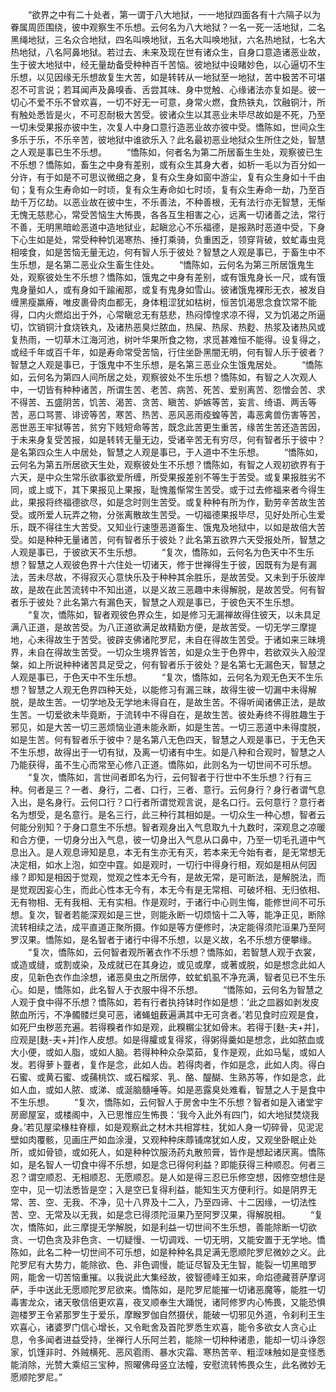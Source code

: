 <!-- { "loadSidebar": true } -->
　　“欲界之中有二十处者，第一谓于八大地狱，一一地狱四面各有十六隔子以为眷属周匝围绕，彼中观察生不乐想。云何名为八大地狱？一名一死一活地狱，二名黑绳地狱，三名众合地狱，四名叫唤地狱，五名大叫唤地狱，六名热地狱，七名大热地狱，八名阿鼻地狱。若过去、未来及现在世有诸众生，自身口意造诸恶业故，生于彼大地狱中，经无量劫备受种种百千苦恼。彼地狱中设睹妙色，以心逼切不生乐想，以见因缘无乐想故复生大苦，如是转转从一地狱至一地狱，苦中极苦不可堪忍不可言说；若耳闻声及鼻嗅香、舌尝其味、身中觉触、心缘诸法亦复如是。彼一切心不爱不乐不曾欢喜，一切不好无一可意，身常火燃，食热铁丸，饮融铜汁，所有触处悉皆是火，不可忍耐极大苦受。彼诸众生以其恶业未毕尽故如是不死，乃至一切未受果报亦彼中生，次复人中身口意行造恶业故亦彼中受。憍陈如，世间众生多乐于乐，不乐辛苦，彼地狱中谁欲乐入？此名最初恶业地狱众生所住之处，智慧之人观是事已生不乐想。
　　“憍陈如，何者名为第二所居畜生生处，观察彼已生不乐想？憍陈如，畜生之中身有差别，或有众生其身大者，如析一毛以为百分如一分许，有于如是不可思议微细之身，复有众生身如窗中游尘，复有众生身如十千由旬；复有众生寿命如一时顷，复有众生寿命如七时顷，复有众生寿命一劫，乃至百劫千万亿劫。以恶业故在彼中生，不乐善法，不种善根，无有法行亦无智慧，无惭无愧无慈悲心，常受苦恼生大怖畏，各各互生相害之心，远离一切诸善之法，常行不善，无明黑暗崄恶道中造地狱业，起瞋忿心不乐福德，是报熟时恶道中受，下身下心生如是处，常受种种饥渴寒热、捶打乘骑，负重困乏，领穿背破，蚊虻毒虫竞相唼食，如是苦恼无量无边，何有智人乐于彼处？智慧之人观是事已，于畜生中不生乐想，是名第二恶业众生畜生住处。
　　“憍陈如，云何名为第三所居饿鬼生处，观察彼处生不乐想？憍陈如，饿鬼之中身有差别，或有饿鬼身长一尺，或有饿鬼身量如人，或有身如千踰阇那，或复有鬼身如雪山。彼诸饿鬼裸形无衣，被发自缠黑瘦羸瘠，唯皮裹骨肉血都无，身体粗涩犹如枯树，恒苦饥渴思念食饮常不能得，口内火燃焰出于外，心常瞋忿无有慈悲，热闷慞惶求凉不得，又为饥渴之所逼切，饮销铜汁食烧铁丸，及诸热恶臭烂脓血，热屎、热尿、热麨、热浆及诸热风或复热雨，一切草木江海河池，树叶华果所食之物，求觅甚难恒不能得。设复得之，或经千年或百千年，如是寿命常受苦恼，行住坐卧黑闇无明，何有智人乐于彼者？智慧之人观是事已，于饿鬼中不生乐想，是名第三恶业众生饿鬼居处。
　　“憍陈如，云何名为第四人间所居之处，观察彼处不生乐想？憍陈如，有智之人次观人中，一切皆有种种诸苦，所谓生苦、老苦、病苦、死苦、爱别离苦、怨憎会苦、求不得苦、五盛阴苦，饥苦、渴苦、贪苦、瞋苦、妒嫉等苦，妄言、绮语、两舌等苦，恶口骂詈、诽谤等苦，寒苦、热苦、恶风恶雨疫蝗等苦，毒恶禽兽伤害等苦，恶世恶王牢狱等苦，贫穷下贱短命等苦，既念此苦更生重苦，缘苦生苦还造苦因，于未来身复受苦报，如是转转无量无边，受诸辛苦无有穷尽，何有智者乐于彼中？是名第四众生人中居处，智慧之人观是事已，于人道中不生乐想。
　　“憍陈如，云何名为第五所居欲天生处，观察彼处生不乐想？憍陈如，有智之人观初欲界有于六天，是中众生常乐欲事欲爱所缠，所受果报差别不等生于苦受。或复果报胜劣不同，或上或下，其下果报见上果报，耻愧羞惭常生苦受。或于过去修福来者今得生此，果报将终福德欲尽，如是念时则生苦受。或复种种有所为作，勤劳辛苦故生苦受。或所爱人玩弄之物，分张离散故生苦受。一切福德果报毕尽，见好处所心生爱乐，既不得往生大苦受。又知业行速堕恶道畜生、饿鬼及地狱中，以如是故倍大苦受。如是种种无量诸苦，何有智者乐于彼处？此名第五欲界六天受报处所，智慧之人观是事已，于彼欲天不生乐想。
　　“复次，憍陈如，云何名为色天中不生乐想？智慧之人观彼色界十六住处一切诸天，修于世禅得生于彼，因既有为是有漏法，苦未尽故，不得寂灭心意快乐及于种种其余胜乐，是故苦受。又未到于乐彼岸故，是故在此苦流转中不知出道，以是义故三恶趣中未得解脱，是故苦受。何有智者乐于彼处？此名第六有漏色天，智慧之人观是事已，于彼色天不生乐想。
　　“复次，憍陈如，智者观彼色界众生，如是修习无漏禅故得住彼天，以未具足满八正道，是故苦受。为八正道欲满足故精勤方便，是故苦受。一切无学三摩提地，心未得故生于苦受。彼辟支佛诸陀罗尼，未自在得故生苦受。于诸如来三昧境界，未自在得故生苦受。一切众生境界皆苦，如是众生于色界中，若欲双头入般涅槃，如上所说种种诸苦具足受之，何有智者乐于彼处？是名第七无漏色天，智慧之人观是事已，于色天中不生乐想。
　　“复次，憍陈如，云何名为观无色天不生乐想？智慧之人观无色界四种天处，以能修习有漏三昧，故得生彼一切漏中未得解脱，是故生苦。一切学地及无学地未得自在，是故生苦。不得听闻诸佛正法，是故生苦。一切爱欲未毕竟断，于流转中不得自在，是故生苦。彼处寿终不得胜趣生于邪见，如是大苦一切三恶烦恼业道未能永断，如是生苦。一切三恶道中未得度脱，如是生苦。何有智者乐于彼中？是名第八无色四天，智慧之人观是事已，于无色天不生乐想，故得出于一切有狱，及离一切诸有中生。如是八种和合观时，智慧之人乃能获得，虽不生心而常至心修八正道。憍陈如，此则名为一切世间不可乐想。
　　“复次，憍陈如，言世间者即名为行，云何智者于行世中不生乐想？行有三种。何者是三？一者、身行，二者、口行，三者、意行。云何身行？身行者谓气息入出，是名身行。云何口行？口行者所谓觉观言说，是名口行。云何意行？意行者名为想受，是名意行。是名三行，此三种行其相如是。一切众生一种心想，智者云何能分别知？于身口意生不乐想。智者观身出入气息取九十九数时，深观息之凉暖和合方便，一切身分出入气息，彼一切身出入气息从口鼻中，乃至一切毛孔道中气息出入。是人观息谛知是息，本无有生亦无有灭，若本来无今始有者，是无常想无决定相，如水上泡，如空中霆。如是观时，一切行中得身行相，观如是相从何因缘？即知是相因于觉观，觉观之性本无今有，是故无常，是可断法，是解脱法，而是觉观因妄心生，而此心性本无今有，本无今有是无常相、可破坏相、无归依相、无有物相、无有我相、无有实相。作是观时，于诸行中心则生悔，能修世间不可乐想。复次，智者若能深观如是三世，则能永断一切烦恼十二入等，能净正见，断除流转相续之法，成平直道正聚所摄。作如是等方便修时，决定能得须陀洹果乃至阿罗汉果。憍陈如，是名智者于诸行中得不乐想，以是义故，名不乐想方便攀缘。
　　“复次，憍陈如，云何智者观所著衣作不乐想？憍陈如，若智慧人观于衣裳，或造或缝，或割或染，及成就已在其身边，或见或摩，或著或脱，如是想念此如人皮，见新色衣作血涂想，诸恶臭虫之所居停，蚊虻虮虱不净充满，智者见已不生乐心。如是，憍陈如，此名智人于衣服中得不乐想。
　　“憍陈如，云何名为智慧之人观于食中得不乐想？憍陈如，若有行者执持钵时作如是想：‘此之皿器如剥发皮脓血所污，不净髑髅烂臭可恶，诸蝇蛆薮遍满其中无可贪者。’若见食时应观是食，如死尸虫秽恶充遍。若得糗者作如是观，此糗糏尘犹如骨末。若得于[麩-夫+并]，应观是[麩-夫+并]作人皮想。如是得臛或复得浆，得粥得羹如是想念，此如脓血或大小便，或如人脂，或如人脑。若得种种众杂菜茹，复作是观，此如马髦，或如人发。若得萝卜虀者，复作是念，此如人齿。若得肉者，作如是念，此如人肉。得白石蜜、或黄石蜜、或蒱桃饮、或石榴浆、乳、酪、醍醐、生熟苏等，作如是念，此如人血，或如人脓、或涕、或涎脑髓唾等。如是恶露臭处难看，智慧之人于是食中不生乐想。
　　“复次，憍陈如，云何智人于房舍中生不乐想？智者如是入诸堂宇房廊屋室，或楼阁中，入已思惟应生怖畏：‘我今入此外有四门，如大地狱焚烧我身。’若见屋梁椽柱脊檩，如是观察此之材木共相牚柱，犹如人身一切碎骨，见泥泥壁如肉覆骸，见画庄严如血涂漫，又观种种床蓐铺席犹如人皮，又观坐卧眠止处所，或如骨锁，或如死人，如是种种饮服汤药丸散煎膏，皆作是想起诸厌离。憍陈如，是名智人一切食中得不乐想，如是念已得何利益？即能获得三种顺忍。何者三忍？谓空顺忍、无相顺忍、无愿顺忍。是人如是得三忍已乐修空想，因修空想住是空中，见一切法悉皆是空；入是空已复得利益，能知生灭方便利行。如是阴界无常、苦、空、无我、不净，见十八界及十二入，乃至四谛、十二因缘，一切法性苦、空、无常及以无我，如是念已得须陀洹果乃至阿罗汉果，得解脱相。
　　“复次，憍陈如，此三摩提无学解脱，如是利益一切世间不生乐想，善能除断一切欲贪、一切色贪及非色贪、一切疑慢、一切调戏、一切无明，又能安置于无学地。憍陈如，此名二种一切世间不可乐想，如是种种名具足满无愿顺陀罗尼微妙之义。此陀罗尼有大势力，能除欲、色、非色调慢，能证尽智及无生智，能裂一切黑暗罗网，能舍一切苦恼重摧。以我说此大集经故，彼智德峰王如来，命焰德藏菩萨摩诃萨，手中送此无愿顺陀罗尼欲来。憍陈如，是陀罗尼能摧一切诸恶魔等，能胜一切毒害龙众，诸天敬信倍更欢喜，夜叉顺奉生大踊悦，诸阿修罗内心怖畏，又能恐惧迦楼罗王令紧那罗生于爱乐，摩睺罗伽自然摄伏，能破一切邪见外道，令刹利王生欢喜心，诸婆罗门信心增长，又令毗舍及首陀罗悉生欢喜，能令多欲女人贪心止息，令多闻者进益受持，坐禅行人乐阿兰若，能除一切种种诸患，能却一切斗诤怨家，饥馑非时、外贼横死、恶风雹雨、暴水灾霜、寒热苦辛、粗涩味触如是变怪悉能消除，光赞大乘绍三宝种，照曜佛母竖立法幢，安慰流转怖畏众生，此名微妙无愿顺陀罗尼。”
